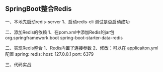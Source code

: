 
## SpringBoot整合Redis

一、本地先启动redis-server
	1、启动redis-cli 测试是否启动成功

二、添加Redis的依赖
	1、在pom.xml中添加Redis的jar包
		<dependency>
            <groupId>org.springframework.boot</groupId>
            <artifactId>spring-boot-starter-data-redis</artifactId>
        </dependency>

二、实现Redis整合
	1、Redis内置了连接参数
	2、修改：可以在 applicaiton.yml 配置
		spring:
			redis:
			    host: 127.0.0.1
			    port: 6379
			
三、代码实战
		
	


